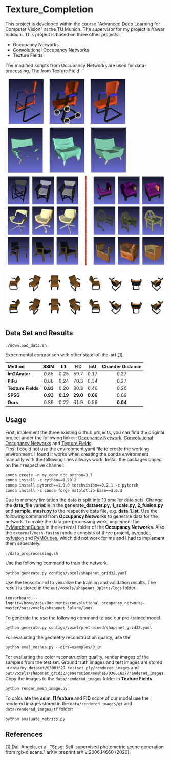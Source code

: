 # Texture_Completion

This project is developed within the course "Advanced Deep Learning for Computer Vision" at the TU Munich. The supervisor for my project is Yawar Siddiqui. This project is based on three other projects:
* Occupancy Networks
* Convolutional Occupancy Networks
* Texture Fields

The modified scripts from Occupancy Networks are used for data-processing, 
The from Texture Field

<p float="left">
  <img src="pics/comparison.png" width="390" />
  <img src="pics/results.png" width="532" /> 
</p>
<div style="text-align: center">
  <img src="pics/rendered_images.png" width="600">
</div>


## Data Set and Results
```
./download_data.sh
```

Experimental comparison with other state-of-the-art [[1]](#1).

| Method | SSIM | L1 | FID | IoU | Chamfer Distance |
| :- | :-: | :-: | :-: | :-: | :-: |
| **Im2Avatar** | 0.85 | 0.25 | 59.7 | 0.17 | 0.27 |
| **PIFu** | 0.86 | 0.24 | 70.3 | 0.34 | 0.27 |
| **Texture Fields** | **0.93** | 0.20 | 30.3 | 0.46 | 0.20 |
| **SPSG** | **0.93** | **0.19** | **29.0** | **0.66** | 0.09 | 
| **Ours** | 0.89 | 0.22 | 61.9 | 0.59 | **0.04** | 

## Usage

First, implement the three existing Github projects, you can find the original project under the following linkes: [Occupancy Network](https://github.com/autonomousvision/occupancy_networks), [Convolutional Occupancy Networks](https://github.com/autonomousvision/convolutional_occupancy_networks) and [Texture Fields](https://github.com/autonomousvision/texture_fields). <br>
Tips: I could not use the environment.yaml file to create the working environment. I found it works when creating the conda environment manually with the following lines allways work. Install the packages based on their respective channel:

```
conda create -n my_conv_occ python=3.7
conda install -c cython==0.29.2
conda install pytorch==1.0.0 torchvision==0.2.1 -c pytorch
conda install -c conda-forge matplotlib-base==3.0.3
```
Due to memory limitation the data is split into 10 smaller data sets. Change the **data_file** variable in the **generate_dataset.py**, **1_scale.py**, **2_fusion.py** and **sample_mesh.py** to the respective data file, e.g. **data_1.lst**. Use the following command from **Occupancy Networks** to generate data for the network. To make the data pre-processing work, implement the [PyMarchingCubes](https://github.com/JustusThies/PyMarchingCubes) in the `external` folder of the **Occupancy Networks**. Also the `external/mesh-fusion` module consists of three project, [pyrender](https://github.com/griegler/pyrender), [pyfusion](https://github.com/griegler/pyfusion) and [PyMCubes](https://github.com/pmneila/PyMCubes), which did not work for me and I had to implement them seperately.

```
./data_preprocessing.sh
```
Use the following command to train the network.
```
python generate.py configs/voxel/shapenet_grid32.yaml
```
Use the tensorboard to visualize the training and validation results. The result is stored in the `out/voxels/shapenet_3plane/logs` folder.
```
tensorboard --logdir=/home/zeju/Documents/convolutional_occupancy_networks-master/out/voxels/shapenet_3plane/logs
```
To generate the use the following command to use our pre-trained model.
```
python generate.py configs/voxel/pretrained/shapenet_grid32.yaml
```
For evaluating the geometry reconstruction quality, use the 
```
python eval_meshes.py --dirs=examples/0_in
```
For evaluating the color reconstruction quality, render images of the samples from the test set. Ground truth images and test images are stored in `data/my_dataset/03001627_testset_ply/rendered_images` and `out/voxels/shapenet_grid32/generation/meshes/03001627/rendered_images`. Copy the images to the `data/rendered_images` folder in **Texture Fields**.
```
python render_mesh_image.py
```

To calculate the **ssim**, **l1 feature** and **FID** score of our model use the rendered images stored in the `data/rendered_images/gt` and `data/rendered_images/tf` folder:
```
python evaluate_metrics.py
```

## References
<a id="1">[1]</a> 
Dai, Angela, et al. "Spsg: Self-supervised photometric scene generation from rgb-d scans." arXiv preprint arXiv:2006.14660 (2020).
